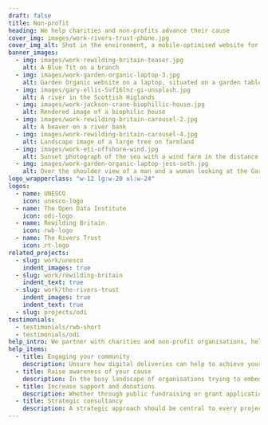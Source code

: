 ```yaml
---
draft: false
title: Non-profit
heading: We help charities and non-profits advance their cause
cover_img: images/work-rivers-trust-phone.jpg
cover_img_alt: Shot in the environment, a mobile-optimised website for The Rivers Trust website
banner_images:
  - img: images/work-rewilding-britain-teaser.jpg
    alt: A Blue Tit on a branch
  - img: images/work-garden-organic-laptop-3.jpg
    alt: Garden Organic website on a laptop, situated on a garden table.
  - img: images/gary-ellis-5vf16lnz-gi-unsplash.jpg
    alt: A river in the Scottish Higlands
  - img: images/work-jackson-crane-biophillic-house.jpg
    alt: Rendered image of a biophilic house
  - img: images/work-rewilding-britain-carousel-2.jpg
    alt: A beaver on a river bank
  - img: images/work-rewilding-britain-carousel-4.jpg
    alt: Landscape image of a large tree on farmland
  - img: images/work-eti-offshore-wind.jpg
    alt: Sunset photograph of the sea with a wind farm in the distance
  - img: images/work-garden-organic-laptop-jess-seth.jpg
    alt: Over the shoulder view of a man and a woman looking at the Garden Organic website on a laptop
logo_wrapperclass: "w-12 lg:w-20 xl:w-24"
logos:
  - name: UNESCO
    icon: unesco-logo
  - name: The Open Data Institute
    icon: odi-logo
  - name: Rewilding Britain
    icon: rwb-logo
  - name: The Rivers Trust
    icon: rt-logo
related_projects:
  - slug: work/unesco
    indent_images: true
  - slug: work/rewilding-britain
    indent_text: true
  - slug: work/the-rivers-trust
    indent_images: true
    indent_text: true
  - slug: projects/odi
testimonials:
  - testimonials/rwb-short
  - testimonials/odi
help_intro: We partner with charities and non-profit organisations, helping them to create positive impacts and further their cause through digital strategies and online activities.
help_items:
  - title: Engaging your community
    description: Unsure how digital deliveries can help to achieve your objectives? What your audiences want to see online? Or what it might cost to deliver these? A discovery phase project will allow you to explore your options, gather insight and obtain clarity before moving forward.
  - title: Raise awareness of your cause
    description: In the busy landscape of organisations trying to embed real change, it can be difficult to clearly communicate the challenge being faced whilst engaging others to support the issues and take action. Simplifying content and creating clear user journeys help to clarify your work and gain backing from target audiences.
  - title: Increase support and donations
    description: Whether through public fundraising or grant applications, in many cases none of the work you do can happen without securing funding or public support/donations.
  - title: Strategic consultancy
    description: A strategic approach should be central to every project because, if your project is not meeting organisational goals, it is not worth doing. Taking time to understand your objectives, audiences and opportunities will help to plan and deliver a highly effective end product.
---
```

